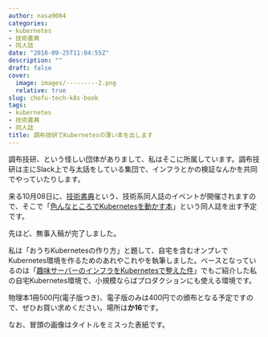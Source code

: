 ```yaml
---
author: nasa9084
categories:
- kubernetes
- 技術書典
- 同人誌
date: "2018-09-25T11:04:55Z"
description: ""
draft: false
cover:
  image: images/---------2.png
  relative: true
slug: chofu-tech-k8s-book
tags:
- kubernetes
- 技術書典
- 同人誌
title: 調布技研でKubernetesの薄い本を出します
---
```



調布技研、という怪しい団体がありまして、私はそこに所属しています。調布技研は主にSlack上で与太話をしている集団で、インフラとかの検証なんかを共同でやっていたりします。

来る10月08日に、[技術書典](https://techbookfest.org/)という、技術系同人誌のイベントが開催されますので、そこで「[色んなところでKubernetesを動かす本](https://techbookfest.org/event/tbf05/circle/53000003)」という同人誌を出す予定です。

先ほど、無事入稿が完了しました。

私は「おうちKubernetesの作り方」と題して、自宅を含むオンプレでKubernetes環境を作るためのあれやこれやを執筆しました。ベースとなっているのは「[趣味サーバーのインフラをKubernetesで整えた件](/my-infra-with-k8s/)」でもご紹介した私の自宅Kubernetes環境で、小規模ならばプロダクションにも使える環境です。

物理本1冊500円(電子版つき)、電子版のみは400円での頒布となる予定ですので、ぜひお買い求めください。場所は**か16**です。

なお、冒頭の画像はタイトルをミスった表紙です。



